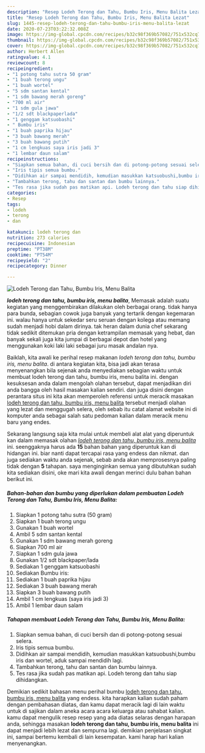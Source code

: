 ```yaml
---
description: "Resep Lodeh Terong dan Tahu, Bumbu Iris, Menu Balita Lezat"
title: "Resep Lodeh Terong dan Tahu, Bumbu Iris, Menu Balita Lezat"
slug: 1445-resep-lodeh-terong-dan-tahu-bumbu-iris-menu-balita-lezat
date: 2020-07-23T03:22:32.008Z
image: https://img-global.cpcdn.com/recipes/b32c98f369b57082/751x532cq70/lodeh-terong-dan-tahu-bumbu-iris-menu-balita-foto-resep-utama.jpg
thumbnail: https://img-global.cpcdn.com/recipes/b32c98f369b57082/751x532cq70/lodeh-terong-dan-tahu-bumbu-iris-menu-balita-foto-resep-utama.jpg
cover: https://img-global.cpcdn.com/recipes/b32c98f369b57082/751x532cq70/lodeh-terong-dan-tahu-bumbu-iris-menu-balita-foto-resep-utama.jpg
author: Herbert Allen
ratingvalue: 4.1
reviewcount: 8
recipeingredient:
- "1 potong tahu sutra 50 gram"
- "1 buah terong ungu"
- "1 buah wortel"
- "5 sdm santan kental"
- "1 sdm bawang merah goreng"
- "700 ml air"
- "1 sdm gula jawa"
- "1/2 sdt blackpaperlada"
- "1 genggam katsuobashi"
- " Bumbu iris"
- "1 buah paprika hijau"
- "3 buah bawang merah"
- "3 buah bawang putih"
- "1 cm lengkuas saya iris jadi 3"
- "1 lembar daun salam"
recipeinstructions:
- "Siapkan semua bahan, di cuci bersih dan di potong-potong sesuai selera."
- "Iris tipis semua bumbu."
- "Didihkan air sampai mendidih, kemudian masukkan katsuobushi,bumbu iris dan wortel, aduk sampai mendidih lagi."
- "Tambahkan terong, tahu dan santan dan bumbu lainnya."
- "Tes rasa jika sudah pas matikan api. Lodeh terong dan tahu siap dihidangkan."
categories:
- Resep
tags:
- lodeh
- terong
- dan

katakunci: lodeh terong dan 
nutrition: 273 calories
recipecuisine: Indonesian
preptime: "PT38M"
cooktime: "PT54M"
recipeyield: "2"
recipecategory: Dinner

---
```



![Lodeh Terong dan Tahu, Bumbu Iris, Menu Balita](https://img-global.cpcdn.com/recipes/b32c98f369b57082/751x532cq70/lodeh-terong-dan-tahu-bumbu-iris-menu-balita-foto-resep-utama.jpg)

<b><i>lodeh terong dan tahu, bumbu iris, menu balita</i></b>, Memasak adalah suatu kegiatan yang menggembirakan dilakukan oleh berbagai orang. tidak hanya para bunda, sebagian cowok juga banyak yang tertarik dengan kegemaran ini. walau hanya untuk sekedar seru seruan dengan kolega atau memang sudah menjadi hobi dalam dirinya. tak heran dalam dunia chef sekarang tidak sedikit ditemukan pria dengan ketrampilan memasak yang hebat, dan banyak sekali juga kita jumpai di berbagai depot dan hotel yang menggunakan koki laki laki sebagai juru masak andalan nya.

Baiklah, kita awali ke perihal resep makanan <i>lodeh terong dan tahu, bumbu iris, menu balita</i>. di antara kegiatan kita, bisa jadi akan terasa menyenangkan bila sejenak anda menyediakan sebagian waktu untuk membuat lodeh terong dan tahu, bumbu iris, menu balita ini. dengan kesuksesan anda dalam mengolah olahan tersebut, dapat menjadikan diri anda bangga oleh hasil masakan kalian sendiri. dan juga disini dengan perantara situs ini kita akan memperoleh referensi untuk meracik masakan <u>lodeh terong dan tahu, bumbu iris, menu balita</u> tersebut menjadi olahan yang lezat dan menggugah selera, oleh sebab itu catat alamat website ini di komputer anda sebagai salah satu pedoman kalian dalam meracik menu baru yang endes.




Sekarang langsung saja kita mulai untuk membeli alat alat yang diperuntuk kan dalam memasak olahan <u><i>lodeh terong dan tahu, bumbu iris, menu balita</i></u> ini. seenggaknya harus ada <b>15</b> bahan bahan yang diperuntuk kan di hidangan ini. biar nanti dapat tercapai rasa yang endess dan nikmat. dan juga sediakan waktu anda sejenak, sebab anda akan memprosesnya paling tidak dengan <b>5</b> tahapan. saya menginginkan semua yang dibutuhkan sudah kita sediakan disini, oke mari kita awali dengan merinci dulu bahan bahan berikut ini.

<!--inarticleads1-->

##### Bahan-bahan dan bumbu yang diperlukan dalam pembuatan Lodeh Terong dan Tahu, Bumbu Iris, Menu Balita:

1. Siapkan 1 potong tahu sutra (50 gram)
1. Siapkan 1 buah terong ungu
1. Gunakan 1 buah wortel
1. Ambil 5 sdm santan kental
1. Gunakan 1 sdm bawang merah goreng
1. Siapkan 700 ml air
1. Siapkan 1 sdm gula jawa
1. Gunakan 1/2 sdt blackpaper/lada
1. Sediakan 1 genggam katsuobashi
1. Sediakan  Bumbu iris:
1. Sediakan 1 buah paprika hijau
1. Sediakan 3 buah bawang merah
1. Siapkan 3 buah bawang putih
1. Ambil 1 cm lengkuas (saya iris jadi 3)
1. Ambil 1 lembar daun salam




<!--inarticleads2-->

##### Tahapan membuat Lodeh Terong dan Tahu, Bumbu Iris, Menu Balita:

1. Siapkan semua bahan, di cuci bersih dan di potong-potong sesuai selera.
1. Iris tipis semua bumbu.
1. Didihkan air sampai mendidih, kemudian masukkan katsuobushi,bumbu iris dan wortel, aduk sampai mendidih lagi.
1. Tambahkan terong, tahu dan santan dan bumbu lainnya.
1. Tes rasa jika sudah pas matikan api. Lodeh terong dan tahu siap dihidangkan.




Demikian sedikit bahasan menu perihal bumbu <u>lodeh terong dan tahu, bumbu iris, menu balita</u> yang endess. kita harapkan kalian sudah paham dengan pembahasan diatas, dan kamu dapat meracik lagi di lain waktu untuk di sajikan dalam aneka acara acara keluarga atau sahabat kalian. kamu dapat mengulik resep resep yang ada diatas selaras dengan harapan anda, sehingga masakan <b>lodeh terong dan tahu, bumbu iris, menu balita</b> ini dapat menjadi lebih lezat dan sempurna lagi. demikian penjelasan singkat ini, sampai bertemu kembali di lain kesempatan. kami harap hari kalian menyenangkan.
